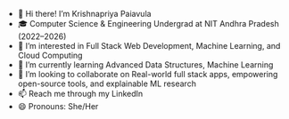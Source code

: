 - 👋 Hi there! I’m Krishnapriya Paiavula
- 🎓 Computer Science & Engineering Undergrad at NIT Andhra Pradesh (2022–2026)
- 👀 I’m interested in Full Stack Web Development, Machine Learning, and Cloud Computing
- 🌱 I’m currently learning Advanced Data Structures, Machine Learning
- 💞️ I’m looking to collaborate on Real-world full stack apps, empowering open-source tools, and explainable ML research
- 📫 Reach me through my LinkedIn
- 😄 Pronouns: She/Her


<!---
Krishnapriya-Paiavula/Krishnapriya-Paiavula is a ✨ special ✨ repository because its `README.md` (this file) appears on your GitHub profile.
You can click the Preview link to take a look at your changes.
--->
